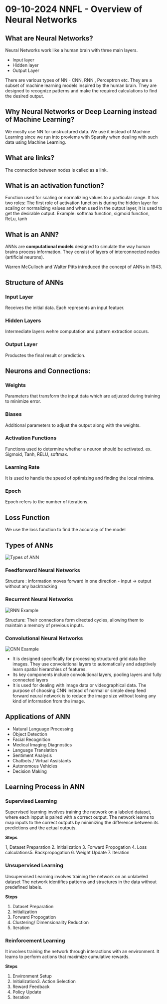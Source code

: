 # 09-10-2024 NNFL - Overview of Neural Networks

## What are Neural Networks?

Neural Networks work like a human brain with three main layers.

- Input layer
- Hidden layer
- Output Layer

There are various types of NN - CNN, RNN , Perceptron etc.
They are a subset of machine learning models inspired by the human brain. They are designed to recognize patterns and make the required calculations to find the desired output.

## Why Neural Networks or Deep Learning instead of Machine Learning?

We mostly use NN for unstructured data. We use it instead of Machine Learning since we run into provlems with Sparsity when dealing with such data using Machine Learning.

## What are links?

The connection between nodes is called as a link.

## What is an activation function?

Function used for scaling or normalizing values to a particular range.
It has two roles: 
The first role of activation function is during the hidden layer for scaling or normalizing values and when used in the output layer, it is used to get the desirable output.
Example: softmax function, sigmoid function, ReLu, tanh

## What is an ANN?

ANNs are **computational models** designed to simulate the way human brains process information. They consist of layers of interconnected nodes (artificial neurons).

Warren McCulloch and Walter Pitts introduced the concept of ANNs in 1943.

## Structure of ANNs

### Input Layer 
Receives the initial data. Each represents an input featuer.

### Hidden Layers 
Intermediate layers wehre computation and pattern extraction occurs.

### Output Layer
Productes the final result or prediction.

## Neurons and Connections:

### Weights
Parameters that transform the input data which are adjusted during training to minimize error.

### Biases
Additional parameters to adjust the output along with the weights.

### Activation Functions
Functions used to determine whether a neuron should be activated. 
ex. Sigmoid, Tanh, RELU, softmax.


### Learning Rate

It is used to handle the speed of optimizing and finding the local minima.

### Epoch

Epoch refers to the number of iterations.

## Loss Function

We use the loss function to find the accuracy of the model

## Types of ANNs

<img title="Types of ANN" src="images/annTypes.png"/>

### Feedforward Neural Networks
Structure : information moves forward in one direction - input -> output without any backtracking

### Recurrent Neural Networks
<img title="RNN Example" src="images/rnnExample.gif"/>

Structure: Their connections form directed cycles, allowing them to maintain a memory of previous inputs.


### Convolutional Neural Networks
<img title="CNN Example" src="images/cnnExample.png"/>

- It is designed specifically for processing structured grid data like images. They use convolutional layers to automatically and adaptively learn spatial hierarchies of features.
- Its key components include convolutional layers, pooling layers and fully connected layers
- It is used for dealing with image data or videographical data. The purpose of choosing CNN instead of normal or simple deep feed forward neural network is to reduce the image size without losing any kind of information from the image.

## Applications of ANN

- Natural Language Processing
- Object Detection
- Facial Recognition
- Medical Imaging Diagnostics
- Language Translation
- Sentiment Analysis
- Chatbots / Virtual Assistants
- Autonomous Vehicles
- Decision Making

## Learning Process in ANN

### Supervised Learning

Supervised learning involves training the network on a labeled dataset, where each inpput is paired with a correct output. The network learns to map inputs to the correct outputs by minimizing the difference between its predictions and the actual outputs.

**Steps**

1, Dataset Preparation
2. Initialization
3. Forward Propogation
4. Loss calculations5. Backpropogation
6. Weight Update
7. Iteration


### Unsupervised Learning

Unsupervised Learning involves training the network on an unlabeled dataset The network identifies patterns and structures in the data without predefined labels.

**Steps**

1. Dataset Preparation
2. Initialization
3. Forward Propogation
4. Clustering/ Dimensionality Reduction
5. Iteration

### Reinforcement Learning

It involves training the network through interactions with an environment. It learns to perform actions that maximize cumulative rewards.

**Steps**

1. Environment Setup
2. Initialization3. Action Selection
4. Reward Feedback
5. Policy Update
6. Iteration

